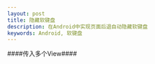 ```yaml
---
layout: post
title: 隐藏软键盘
description: 在Android中实现页面后退自动隐藏软键盘
keywords: Android, 软键盘
---
```


####传入多个View####
```java

```

